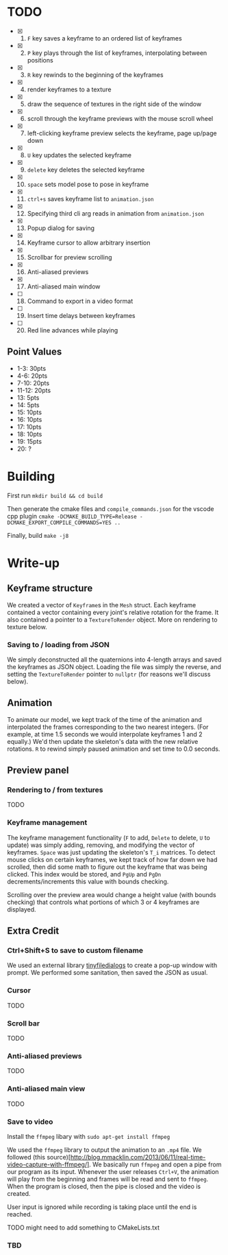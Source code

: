 # TODO
- [x] 1. `F` key saves a keyframe to an ordered list of keyframes
- [x] 2. `P` key plays through the list of keyframes, interpolating between positions
- [x] 3. `R` key rewinds to the beginning of the keyframes
- [x] 4. render keyframes to a texture
- [x] 5. draw the sequence of textures in the right side of the window
- [x] 6. scroll through the keyframe previews with the mouse scroll wheel
- [x] 7. left-clicking keyframe preview selects the keyframe, page up/page down 
- [x] 8. `U` key updates the selected keyframe
- [x] 9. `delete` key deletes the selected keyframe
- [x] 10. `space` sets model pose to pose in keyframe
- [x] 11. `ctrl+s` saves keyframe list to `animation.json`
- [x] 12. Specifying third cli arg reads in animation from `animation.json`
- [x] 13. Popup dialog for saving
- [x] 14. Keyframe cursor to allow arbitrary insertion
- [x] 15. Scrollbar for preview scrolling
- [x] 16. Anti-aliased previews
- [x] 17. Anti-aliased main window
- [ ] 18. Command to export in a video format
- [ ] 19. Insert time delays between keyframes
- [ ] 20. Red line advances while playing

## Point Values
* 1-3: 30pts
* 4-6: 20pts
* 7-10: 20pts
* 11-12: 20pts
* 13: 5pts
* 14: 5pts
* 15: 10pts
* 16: 10pts
* 17: 10pts
* 18: 10pts
* 19: 15pts
* 20: ?

# Building
First run
`mkdir build && cd build`

Then generate the cmake files and `compile_commands.json` for the vscode cpp plugin
`cmake -DCMAKE_BUILD_TYPE=Release -DCMAKE_EXPORT_COMPILE_COMMANDS=YES ..`

Finally, build
`make -j8`

# Write-up

## Keyframe structure
We created a vector of `Keyframe`s in the `Mesh` struct. Each keyframe contained a vector containing every joint's relative rotation for the frame. It also contained a pointer to a `TextureToRender` object. More on rendering to texture below.

### Saving to / loading from JSON
We simply deconstructed all the quaternions into 4-length arrays and saved the keyframes as JSON object. Loading the file was simply the reverse, and setting the `TextureToRender` pointer to `nullptr` (for reasons we'll discuss below).

## Animation
To animate our model, we kept track of the time of the animation and interpolated the frames corresponding to the two nearest integers. (For example, at time 1.5 seconds we would interpolate keyframes 1 and 2 equally.) We'd then update the skeleton's data with the new relative rotations. `R` to rewind simply paused animation and set time to 0.0 seconds. 

## Preview panel

### Rendering to / from textures
TODO

### Keyframe management
The keyframe management functionality (`F` to add, `Delete` to delete, `U` to update) was simply adding, removing, and modifying the vector of keyframes. `Space` was just updating the skeleton's `T_i` matrices. To detect mouse clicks on certain keyframes, we kept track of how far down we had scrolled, then did some math to figure out the keyframe that was being clicked. This index would be stored, and `PgUp` and `PgDn` decrements/increments this value with bounds checking.

Scrolling over the preview area would change a height value (with bounds checking) that controls what portions of which 3 or 4 keyframes are displayed.

## Extra Credit

### Ctrl+Shift+S to save to custom filename
We used an external library [tinyfiledialogs](http://tinyfiledialogs.sourceforge.net/) to create a pop-up window with prompt. We performed some sanitation, then saved the JSON as usual.

### Cursor
TODO

### Scroll bar
TODO

### Anti-aliased previews
TODO

### Anti-aliased main view
TODO

### Save to video
Install the `ffmpeg` libary with `sudo apt-get install ffmpeg`

We used the `ffmpeg` library to output the animation to an `.mp4` file. We followed (this source)[http://blog.mmacklin.com/2013/06/11/real-time-video-capture-with-ffmpeg/]. We basically run `ffmpeg` and open a pipe from our program as its input. Whenever the user releases `Ctrl+V`, the animation will play from the beginning and frames will be read and sent to `ffmpeg`. When the program is closed, then the pipe is closed and the video is created. 

User input is ignored while recording is taking place until the end is reached.

TODO might need to add something to CMakeLists.txt

### TBD